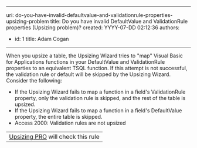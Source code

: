 

---
uri: do-you-have-invalid-defaultvalue-and-validationrule-properties-upsizing-problem
title: Do you have invalid DefaultValue and ValidationRule properties (Upsizing problem)?
created: YYYY-07-DD 02:12:36
authors:
  - id: 1
    title: Adam Cogan
---




<span class='intro'> When you upsize a table, the Upsizing Wizard tries to &quot;map&quot; Visual Basic for Applications functions in your DefaultValue and ValidationRule properties to an equivalent TSQL function. If this attempt is not successful, the validation rule or default will be skipped by the Upsizing Wizard. Consider the following&#58; 
 </span>


  <ul>
    <li>If the Upsizing Wizard fails to map a function in a field's ValidationRule property, only the validation rule is skipped, and the rest of the table is upsized. </li>
    <li>If the Upsizing Wizard fails to map a function in a field's DefaultValue property, the entire table is skipped. </li>
    <li>Access 2000&#58; Validation rules are not upsized </li>
</ul>
<p>
<table class="clsSSWProductTable" cellspacing="2" summary="Upsizing PRO" cellpadding="2">
    <tbody>
        <tr>
            <td><a href="http&#58;//www.ssw.com.au/ssw/UpsizingPRO">Upsizing PRO</a> will check this rule </td>
        </tr>
    </tbody>
</table>
</p>



